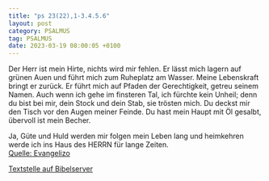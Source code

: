 ```yaml
---
title: "ps 23(22),1-3.4.5.6"
layout: post
category: PSALMUS
tag: PSALMUS
date: 2023-03-19 08:00:05 +0100
---
```

Der Herr ist mein Hirte, nichts wird mir fehlen.
Er lässt mich lagern auf grünen Auen und führt mich zum Ruheplatz am Wasser.
Meine Lebenskraft bringt er zurück. Er führt mich auf Pfaden der Gerechtigkeit, getreu seinem Namen. 
Auch wenn ich gehe im finsteren Tal, ich fürchte kein Unheil; denn du bist bei mir, dein Stock und dein Stab, sie trösten mich.<!--more--> 
Du deckst mir den Tisch vor den Augen meiner Feinde. Du hast mein Haupt mit Öl gesalbt, übervoll ist mein Becher. 

Ja, Güte und Huld werden mir folgen mein Leben lang und heimkehren werde ich ins Haus des HERRN für lange Zeiten.<br>
[Quelle: Evangelizo](https://evangeliumtagfuertag.org/DE/gospel)

[Textstelle auf Bibelserver](https://www.bibleserver.com/EU/ps23(22),1-3.4.5.6)
